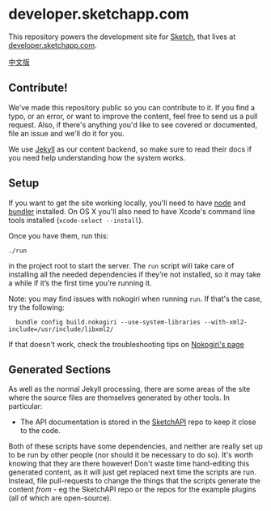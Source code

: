 # developer.sketchapp.com

This repository powers the development site for [Sketch](http://sketchapp.com), that lives at [developer.sketchapp.com](http://developer.sketchapp.com).

[中文版](https://github.com/BoltDoggy/SketchAPI-CN/blob/gh-pages/README_CN.md)

## Contribute!

We've made this repository public so you can contribute to it. If you find a typo, or an error, or want to improve the content, feel free to send us a pull request. Also, if there's anything you'd like to see covered or documented, file an issue and we'll do it for you.

We use [Jekyll](http://jekyllrb.com) as our content backend, so make sure to read their docs if you need help understanding how the system works.

## Setup

If you want to get the site working locally, you'll need to have [node](https://nodejs.org/en/) and [bundler](http://bundler.io) installed. On OS X you'll also need to have Xcode's command line tools installed (`xcode-select --install`).

Once you have them, run this:

```
./run
```

in the project root to start the server. The `run` script will take care of installing all the needed dependencies if they’re not installed, so it may take a while if it’s the first time you’re running it.

Note: you may find issues with nokogiri when running `run`. If that's the case, try the following:

```
  bundle config build.nokogiri --use-system-libraries --with-xml2-include=/usr/include/libxml2/
```

If that doesn't work, check the troubleshooting tips on [Nokogiri's page](http://www.nokogiri.org/tutorials/installing_nokogiri.html#mac_os_x)

## Generated Sections

As well as the normal Jekyll processing, there are some areas of the site where the source files are themselves generated by other tools. In particular:

* The API documentation is stored in the [SketchAPI](https://github.com/BohemianCoding/SketchAPI) repo to keep it close to the code.

Both of these scripts have some dependencies, and neither are really set up to be run by other people (nor should it be necessary to do so). It's worth knowing that they are there however! Don't waste time hand-editing this generated content, as it will just get replaced next time the scripts are run. Instead, file pull-requests to change the things that the scripts generate the content _from_ - eg the SketchAPI repo or the repos for the example plugins (all of which are open-source).

